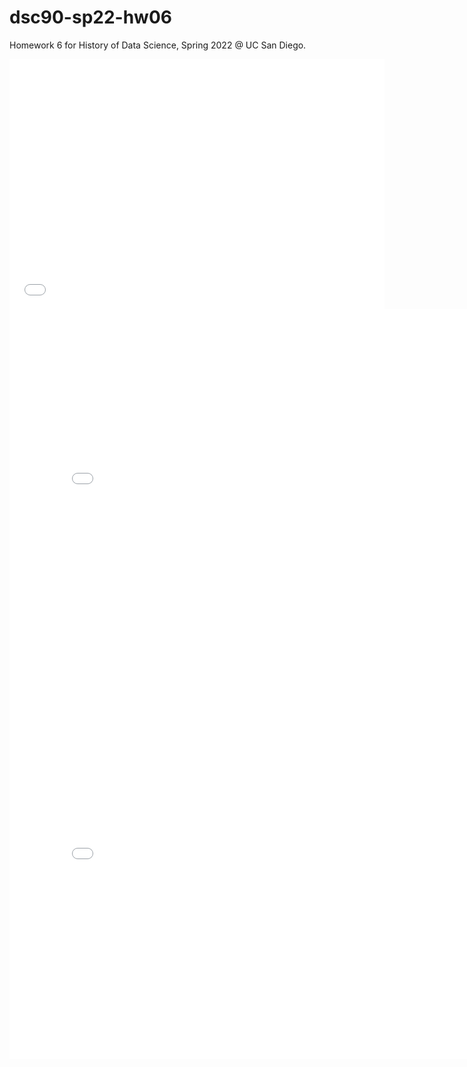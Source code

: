 # dsc90-sp22-hw06
Homework 6 for History of Data Science, Spring 2022 @ UC San Diego.

<iframe src='./snow-map.html' width=600 height=400 frameBorder=0></iframe>

<iframe src='../galton-scatter.html' width=800 height=600 frameBorder=0></iframe>

<iframe src='../france-pop.html' width=800 height=600 frameBorder=0></iframe>
